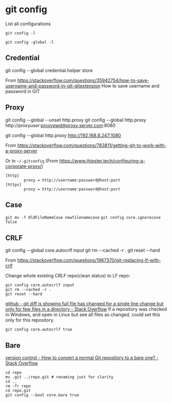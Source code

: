 # git config
List all configurations

```git config -l```

```git config -global -l```

## Credential

git config --global credential.helper store

From <https://stackoverflow.com/questions/35942754/how-to-save-username-and-password-in-git-gitextension> 
How to save username and password in GIT

## Proxy

git config --global --unset http.proxy
git config --global http.proxy http://proxyuser:proxypwd@proxy.server.com:8080

git config --global http.proxy http://192.168.8.247:1080

From <https://stackoverflow.com/questions/783811/getting-git-to-work-with-a-proxy-server> 

Or in `~/.gitconfig` (From <https://www.jhipster.tech/configuring-a-corporate-proxy/>)
```
[http]
        proxy = http://username:password@host:port
[https]
        proxy = http://username:password@host:port
```

## Case

`git mv -f OldFileNameCase newfilenamecase`
`git config core.ignorecase false`


## CRLF

git config --global core.autocrlf input
git rm --cached -r .
git reset --hard


From <https://stackoverflow.com/questions/1967370/git-replacing-lf-with-crlf> 
	
    
Change whole existing CRLF repo(clean status) to LF repo:
```
git config core.autocrlf input
git rm --cached -r .
git reset --hard
```

[github - git diff is showing full file has changed for a single line change but only for few files in a directory - Stack Overflow](https://stackoverflow.com/questions/37344280/git-diff-is-showing-full-file-has-changed-for-a-single-line-change-but-only-for)
If a repository was checked in Windows, and open in Linux but see all files as changed, could set this only for this repository.
```
git config core.autocrlf true
```


## Bare
[version control - How to convert a normal Git repository to a bare one? - Stack Overflow](https://stackoverflow.com/questions/2199897/how-to-convert-a-normal-git-repository-to-a-bare-one)
```
cd repo
mv .git ../repo.git # renaming just for clarity
cd ..
rm -fr repo
cd repo.git
git config --bool core.bare true
```